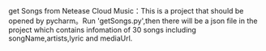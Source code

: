 get Songs from Netease Cloud Music：This is a project that should be opened by
pycharm。Run 'getSongs.py',then there will be a json file in the project which
contains infomation of 30 songs including songName,artists,lyric and mediaUrl.
